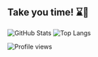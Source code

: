 ## Take you time! ⌛️🎩

![GitHub Stats](https://github-readme-stats.vercel.app/api?username=litvinasGH&show_icons=true&count_private=true&theme=radical)
![Top Langs](https://github-readme-stats.vercel.app/api/top-langs/?username=litvinasGH&layout=pie&theme=radical)

![Profile views](https://komarev.com/ghpvc/?username=litvinasGH&label=Profile%20views&color=0e75b6&style=pixel)
